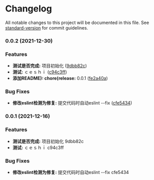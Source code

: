 # Changelog

All notable changes to this project will be documented in this file. See [standard-version](https://github.com/conventional-changelog/standard-version) for commit guidelines.

### 0.0.2 (2021-12-30)


### Features

* **测试是否完成:** 项目初始化 ([9dbb82c](https://github.com/itxcr/autoCommit/commit/9dbb82ce139297f746b7290415f934453c833042))
* **测试:** ｃｅｓｈｉ ([c94c3ff](https://github.com/itxcr/autoCommit/commit/c94c3ff3f465a44618d602e0fed409e547e294e2))
* **添加README): chore(release:** 0.0.1 ([fe2a40a](https://github.com/itxcr/autoCommit/commit/fe2a40a61273744c835229b3e59a3406136fe752))


### Bug Fixes

* **修改eslint检测为修复:** 提交代码时自动eslint --fix ([cfe5434](https://github.com/itxcr/autoCommit/commit/cfe5434264104c55e11812fd963e86b4abe143fb))

### 0.0.1 (2021-12-16)


### Features

* **测试是否完成:** 项目初始化 9dbb82c
* **测试:** ｃｅｓｈｉ c94c3ff


### Bug Fixes

* **修改eslint检测为修复:** 提交代码时自动eslint --fix cfe5434
